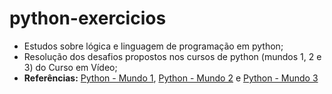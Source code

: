 # python-exercicios
* Estudos sobre lógica e linguagem de programação em python;
* Resolução dos desafios propostos nos cursos de python (mundos 1, 2 e 3) do Curso em Vídeo;
* **Referências:** [Python - Mundo 1](https://www.cursoemvideo.com/curso/python-3-mundo-1/), [Python - Mundo 2](https://www.cursoemvideo.com/curso/python-3-mundo-2/) e [Python - Mundo 3](https://www.cursoemvideo.com/curso/python-3-mundo-3/)
